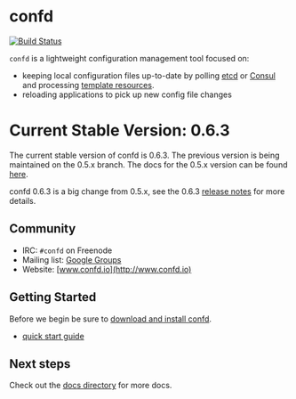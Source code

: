 # confd

[![Build Status](https://travis-ci.org/kelseyhightower/confd.png?branch=master)](https://travis-ci.org/kelseyhightower/confd)

`confd` is a lightweight configuration management tool focused on:

* keeping local configuration files up-to-date by polling [etcd](https://github.com/coreos/etcd) or
  [Consul](http://consul.io) and processing [template resources](docs/template-resources.md).
* reloading applications to pick up new config file changes

# Current Stable Version: 0.6.3

The current stable version of confd is 0.6.3. The previous version is being maintained on the 0.5.x branch. The docs for the 0.5.x version can be found [here](https://github.com/kelseyhightower/confd/tree/0.5.x/docs).

confd 0.6.3 is a big change from 0.5.x, see the 0.6.3 [release notes](https://github.com/kelseyhightower/confd/releases/tag/v0.6.3) for more details.

## Community

* IRC: `#confd` on Freenode
* Mailing list: [Google Groups](https://groups.google.com/forum/#!forum/confd-users)
* Website: [www.confd.io](http://www.confd.io)

## Getting Started

Before we begin be sure to [download and install confd](docs/installation.md).

* [quick start guide](docs/quick-start-guide.md)

## Next steps

Check out the [docs directory](docs) for more docs.
